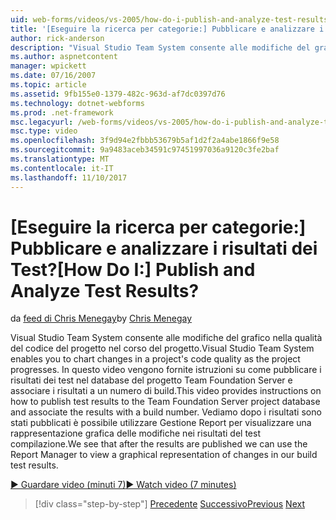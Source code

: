 ```yaml
---
uid: web-forms/videos/vs-2005/how-do-i-publish-and-analyze-test-results
title: '[Eseguire la ricerca per categorie:] Pubblicare e analizzare i risultati dei Test? | Microsoft Docs'
author: rick-anderson
description: "Visual Studio Team System consente alle modifiche del grafico nella qualità del codice del progetto nel corso del progetto. In questo video vengono fornite istruzioni su come publ...."
ms.author: aspnetcontent
manager: wpickett
ms.date: 07/16/2007
ms.topic: article
ms.assetid: 9fb155e0-1379-482c-963d-af7dc0397d76
ms.technology: dotnet-webforms
ms.prod: .net-framework
msc.legacyurl: /web-forms/videos/vs-2005/how-do-i-publish-and-analyze-test-results
msc.type: video
ms.openlocfilehash: 3f9d94e2fbbb53679b5af1d2f2a4abe1866f9e58
ms.sourcegitcommit: 9a9483aceb34591c97451997036a9120c3fe2baf
ms.translationtype: MT
ms.contentlocale: it-IT
ms.lasthandoff: 11/10/2017
---
```

<a name="how-do-i-publish-and-analyze-test-results"></a><span data-ttu-id="e7754-105">[Eseguire la ricerca per categorie:] Pubblicare e analizzare i risultati dei Test?</span><span class="sxs-lookup"><span data-stu-id="e7754-105">[How Do I:] Publish and Analyze Test Results?</span></span>
====================
<span data-ttu-id="e7754-106">da [feed di Chris Menegay](https://twitter.com/CMenegay)</span><span class="sxs-lookup"><span data-stu-id="e7754-106">by [Chris Menegay](https://twitter.com/CMenegay)</span></span>

<span data-ttu-id="e7754-107">Visual Studio Team System consente alle modifiche del grafico nella qualità del codice del progetto nel corso del progetto.</span><span class="sxs-lookup"><span data-stu-id="e7754-107">Visual Studio Team System enables you to chart changes in a project's code quality as the project progresses.</span></span> <span data-ttu-id="e7754-108">In questo video vengono fornite istruzioni su come pubblicare i risultati dei test nel database del progetto Team Foundation Server e associare i risultati a un numero di build.</span><span class="sxs-lookup"><span data-stu-id="e7754-108">This video provides instructions on how to publish test results to the Team Foundation Server project database and associate the results with a build number.</span></span> <span data-ttu-id="e7754-109">Vediamo dopo i risultati sono stati pubblicati è possibile utilizzare Gestione Report per visualizzare una rappresentazione grafica delle modifiche nei risultati del test compilazione.</span><span class="sxs-lookup"><span data-stu-id="e7754-109">We see that after the results are published we can use the Report Manager to view a graphical representation of changes in our build test results.</span></span>

[<span data-ttu-id="e7754-110">&#9654; Guardare video (minuti 7)</span><span class="sxs-lookup"><span data-stu-id="e7754-110">&#9654; Watch video (7 minutes)</span></span>](https://channel9.msdn.com/Blogs/ASP-NET-Site-Videos/how-do-i-publish-and-analyze-test-results)

>[!div class="step-by-step"]
<span data-ttu-id="e7754-111">[Precedente](how-do-i-use-generic-tests.md)
[Successivo](how-do-i-discover-application-changes-prior-to-deployment.md)</span><span class="sxs-lookup"><span data-stu-id="e7754-111">[Previous](how-do-i-use-generic-tests.md)
[Next](how-do-i-discover-application-changes-prior-to-deployment.md)</span></span>
